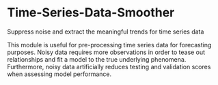 # Time-Series-Data-Smoother
Suppress noise and extract the meaningful trends for time series data

This module is useful for pre-processing time series data for forecasting purposes. Noisy data requires more observations in order to tease out relationships and fit a model to the true underlying phenomena. Furthermore, noisy data artificially reduces testing and validation scores when assessing model performance.
